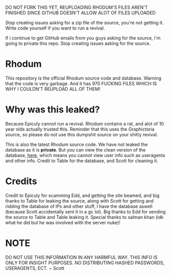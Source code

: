 DO NOT FORK THIS YET, REUPLOADING RHODUM'S FILES AREN'T FINISHED SINCE GITHUB DOESN'T ALLOW ALOT OF FILES UPLOADED

Stop creating issues asking for a zip file of the source, you're not getting it. Write code yourself if you want to run a revival.

If i continue to get GitHub emails from you guys asking for the source, i'm going to private this repo. Stop creating issues asking for the source.

# Rhodum
This repository is the official Rhodum source code and database. Warning that the code is very garbage. And it has 970 FUCKING FILES WHICH IS WHY I COULDN'T REUPLOAD ALL OF THEM!

# Why was this leaked?
Because Epiculy cannot run a revival. Rhodum contains a rat, and alot of 10 year olds actually trusted this. Reminder that this uses the Graphictoria source, so please do not use this dumpshit source on your shitty revival.

This is also the latest Rhodum source code. We have not leaked the database as it is <b>private</b>. But you can view the clean version of the database, <a href="https://github.com/qunjz/Rhodum/blob/main/RhodumDatabaseV2">here</a>, which means you cannot view user info such as useragents and other info. Credit to Table for the database, and Scott for cleaning it.

# Credits
Credit to Epiculy for scamming Edd, and getting the site beamed, and big thanks to Table for leaking the source, along with Scott for getting and ridding the database of IPs and other stuff, I have the database aswell (because Scott accidentally sent it in a gc lol). Big thanks to Edd for sending the source to Table and Table leaking it. Special thanks to salman khan (idk what he did but he was involved with the server nuke)!

# NOTE
DO NOT USE THIS INFORMATION IN ANY HARMFUL WAY. THIS INFO IS ONLY FOR INSIGHT PURPOSES. NO DISTRIBUTING HASHED PASSWORDS, USERAGENTS, ECT.  ~ Scott

